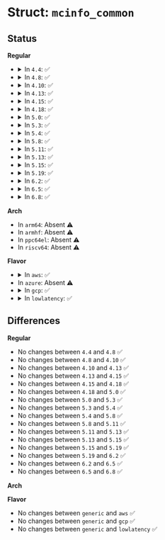 # Struct: <code>mcinfo_common</code>

## Status
<b>Regular</b>
<ul>
<li>
<details>
<summary>In <code>4.4</code>: ✅</summary>

```c
struct mcinfo_common {
    uint16_t type;
    uint16_t size;
};
```
</details>
</li>
<li>
<details>
<summary>In <code>4.8</code>: ✅</summary>

```c
struct mcinfo_common {
    uint16_t type;
    uint16_t size;
};
```
</details>
</li>
<li>
<details>
<summary>In <code>4.10</code>: ✅</summary>

```c
struct mcinfo_common {
    uint16_t type;
    uint16_t size;
};
```
</details>
</li>
<li>
<details>
<summary>In <code>4.13</code>: ✅</summary>

```c
struct mcinfo_common {
    uint16_t type;
    uint16_t size;
};
```
</details>
</li>
<li>
<details>
<summary>In <code>4.15</code>: ✅</summary>

```c
struct mcinfo_common {
    uint16_t type;
    uint16_t size;
};
```
</details>
</li>
<li>
<details>
<summary>In <code>4.18</code>: ✅</summary>

```c
struct mcinfo_common {
    uint16_t type;
    uint16_t size;
};
```
</details>
</li>
<li>
<details>
<summary>In <code>5.0</code>: ✅</summary>

```c
struct mcinfo_common {
    uint16_t type;
    uint16_t size;
};
```
</details>
</li>
<li>
<details>
<summary>In <code>5.3</code>: ✅</summary>

```c
struct mcinfo_common {
    uint16_t type;
    uint16_t size;
};
```
</details>
</li>
<li>
<details>
<summary>In <code>5.4</code>: ✅</summary>

```c
struct mcinfo_common {
    uint16_t type;
    uint16_t size;
};
```
</details>
</li>
<li>
<details>
<summary>In <code>5.8</code>: ✅</summary>

```c
struct mcinfo_common {
    uint16_t type;
    uint16_t size;
};
```
</details>
</li>
<li>
<details>
<summary>In <code>5.11</code>: ✅</summary>

```c
struct mcinfo_common {
    uint16_t type;
    uint16_t size;
};
```
</details>
</li>
<li>
<details>
<summary>In <code>5.13</code>: ✅</summary>

```c
struct mcinfo_common {
    uint16_t type;
    uint16_t size;
};
```
</details>
</li>
<li>
<details>
<summary>In <code>5.15</code>: ✅</summary>

```c
struct mcinfo_common {
    uint16_t type;
    uint16_t size;
};
```
</details>
</li>
<li>
<details>
<summary>In <code>5.19</code>: ✅</summary>

```c
struct mcinfo_common {
    uint16_t type;
    uint16_t size;
};
```
</details>
</li>
<li>
<details>
<summary>In <code>6.2</code>: ✅</summary>

```c
struct mcinfo_common {
    uint16_t type;
    uint16_t size;
};
```
</details>
</li>
<li>
<details>
<summary>In <code>6.5</code>: ✅</summary>

```c
struct mcinfo_common {
    uint16_t type;
    uint16_t size;
};
```
</details>
</li>
<li>
<details>
<summary>In <code>6.8</code>: ✅</summary>

```c
struct mcinfo_common {
    uint16_t type;
    uint16_t size;
};
```
</details>
</li>
</ul>
<b>Arch</b>
<ul>
<li>
In <code>arm64</code>: Absent ⚠️
</li>
<li>
In <code>armhf</code>: Absent ⚠️
</li>
<li>
In <code>ppc64el</code>: Absent ⚠️
</li>
<li>
In <code>riscv64</code>: Absent ⚠️
</li>
</ul>
<b>Flavor</b>
<ul>
<li>
<details>
<summary>In <code>aws</code>: ✅</summary>

```c
struct mcinfo_common {
    uint16_t type;
    uint16_t size;
};
```
</details>
</li>
<li>
In <code>azure</code>: Absent ⚠️
</li>
<li>
<details>
<summary>In <code>gcp</code>: ✅</summary>

```c
struct mcinfo_common {
    uint16_t type;
    uint16_t size;
};
```
</details>
</li>
<li>
<details>
<summary>In <code>lowlatency</code>: ✅</summary>

```c
struct mcinfo_common {
    uint16_t type;
    uint16_t size;
};
```
</details>
</li>
</ul>

## Differences
<b>Regular</b>
<ul>
<li>
No changes between <code>4.4</code> and <code>4.8</code> ✅
</li>
<li>
No changes between <code>4.8</code> and <code>4.10</code> ✅
</li>
<li>
No changes between <code>4.10</code> and <code>4.13</code> ✅
</li>
<li>
No changes between <code>4.13</code> and <code>4.15</code> ✅
</li>
<li>
No changes between <code>4.15</code> and <code>4.18</code> ✅
</li>
<li>
No changes between <code>4.18</code> and <code>5.0</code> ✅
</li>
<li>
No changes between <code>5.0</code> and <code>5.3</code> ✅
</li>
<li>
No changes between <code>5.3</code> and <code>5.4</code> ✅
</li>
<li>
No changes between <code>5.4</code> and <code>5.8</code> ✅
</li>
<li>
No changes between <code>5.8</code> and <code>5.11</code> ✅
</li>
<li>
No changes between <code>5.11</code> and <code>5.13</code> ✅
</li>
<li>
No changes between <code>5.13</code> and <code>5.15</code> ✅
</li>
<li>
No changes between <code>5.15</code> and <code>5.19</code> ✅
</li>
<li>
No changes between <code>5.19</code> and <code>6.2</code> ✅
</li>
<li>
No changes between <code>6.2</code> and <code>6.5</code> ✅
</li>
<li>
No changes between <code>6.5</code> and <code>6.8</code> ✅
</li>
</ul>
<b>Arch</b>
<ul>
</ul>
<b>Flavor</b>
<ul>
<li>
No changes between <code>generic</code> and <code>aws</code> ✅
</li>
<li>
No changes between <code>generic</code> and <code>gcp</code> ✅
</li>
<li>
No changes between <code>generic</code> and <code>lowlatency</code> ✅
</li>
</ul>
